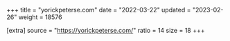 +++
title = "yorickpeterse.com"
date = "2022-03-22"
updated = "2023-02-26"
weight = 18576

[extra]
source = "https://yorickpeterse.com/"
ratio = 14
size = 18
+++
